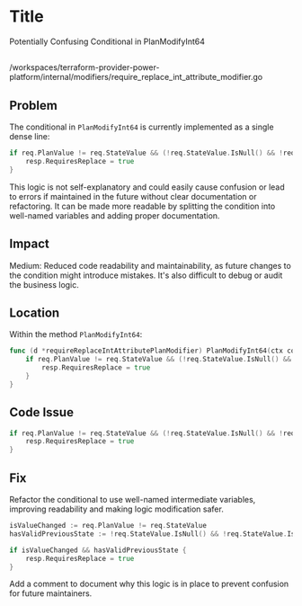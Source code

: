 # Title

Potentially Confusing Conditional in PlanModifyInt64

##

/workspaces/terraform-provider-power-platform/internal/modifiers/require_replace_int_attribute_modifier.go

## Problem

The conditional in `PlanModifyInt64` is currently implemented as a single dense line:

```go
if req.PlanValue != req.StateValue && (!req.StateValue.IsNull() && !req.StateValue.IsUnknown() && req.StateValue.ValueInt64() != 0) {
    resp.RequiresReplace = true
}
```

This logic is not self-explanatory and could easily cause confusion or lead to errors if maintained in the future without clear documentation or refactoring. It can be made more readable by splitting the condition into well-named variables and adding proper documentation.

## Impact

Medium: Reduced code readability and maintainability, as future changes to the condition might introduce mistakes. It's also difficult to debug or audit the business logic.

## Location

Within the method `PlanModifyInt64`:

```go
func (d *requireReplaceIntAttributePlanModifier) PlanModifyInt64(ctx context.Context, req planmodifier.Int64Request, resp *planmodifier.Int64Response) {
    if req.PlanValue != req.StateValue && (!req.StateValue.IsNull() && !req.StateValue.IsUnknown() && req.StateValue.ValueInt64() != 0) {
        resp.RequiresReplace = true
    }
}
```

## Code Issue

```go
if req.PlanValue != req.StateValue && (!req.StateValue.IsNull() && !req.StateValue.IsUnknown() && req.StateValue.ValueInt64() != 0) {
    resp.RequiresReplace = true
}
```

## Fix

Refactor the conditional to use well-named intermediate variables, improving readability and making logic modification safer.

```go
isValueChanged := req.PlanValue != req.StateValue
hasValidPreviousState := !req.StateValue.IsNull() && !req.StateValue.IsUnknown() && req.StateValue.ValueInt64() != 0

if isValueChanged && hasValidPreviousState {
    resp.RequiresReplace = true
}
```

Add a comment to document why this logic is in place to prevent confusion for future maintainers.

